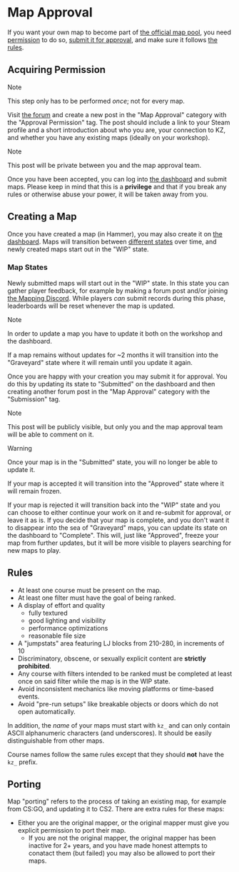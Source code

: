 # Map Approval

If you want your own map to become part of
[the official map pool](https://cs2kz.org/maps), you need
[permission](#acquiring-permission) to do so,
[submit it for approval](#creating-a-map), and make sure it follows
[the rules](#rules).

## Acquiring Permission

>[!NOTE]
> This step only has to be performed *once*; not for every map.

Visit [the forum](https://forum.cs2kz.org) and create a new post in the "Map
Approval" category with the "Approval Permission" tag. The post should include
a link to your Steam profile and a short introduction about who you are, your
connection to KZ, and whether you have any existing maps (ideally on your
workshop).

>[!NOTE]
> This post will be private between you and the map approval team.

Once you have been accepted, you can log into
[the dashboard](https://dashboard.cs2kz.org) and submit maps. Please keep in
mind that this is a **privilege** and that if you break any rules or otherwise
abuse your power, it will be taken away from you.

## Creating a Map

Once you have created a map (in Hammer), you may also create it on
[the dashboard](https://dashboard.cs2kz.org). Maps will transition between
[different states](#map-states) over time, and newly created maps start out in
the "WIP" state.

### Map States

Newly submitted maps will start out in the "WIP" state. In this state you can
gather player feedback, for example by making a forum post and/or joining
[the Mapping Discord](https://discord.gg/R593VhE). While players _can_ submit
records during this phase, leaderboards will be reset whenever the map is
updated.

>[!NOTE]
> In order to update a map you have to update it both on the workshop and the
> dashboard.

If a map remains without updates for ~2 months it will transition into the
"Graveyard" state where it will remain until you update it again.

Once you are happy with your creation you may submit it for approval. You do
this by updating its state to "Submitted" on the dashboard and then creating
another forum post in the "Map Approval" category with the "Submission" tag.

>[!NOTE]
> This post will be publicly visible, but only you and the map approval team
> will be able to comment on it.

>[!WARNING]
> Once your map is in the "Submitted" state, you will no longer be able to
> update it.

If your map is accepted it will transition into the "Approved" state where it
will remain frozen.

If your map is rejected it will transition back into the "WIP" state and you
can choose to either continue your work on it and re-submit for approval, or
leave it as is. If you decide that your map is complete, and you don't want it
to disappear into the sea of "Graveyard" maps, you can update its state on the
dashboard to "Complete". This will, just like "Approved", freeze your map from
further updates, but it will be more visible to players searching for new maps
to play.

## Rules

- At least one course must be present on the map.
- At least one filter must have the goal of being ranked.
- A display of effort and quality
   - fully textured
   - good lighting and visibility
   - performance optimizations
   - reasonable file size
- A "jumpstats" area featuring LJ blocks from 210-280, in increments of 10
- Discriminatory, obscene, or sexually explicit content are **strictly
  prohibited**.
- Any course with filters intended to be ranked must be completed at least once
  on said filter while the map is in the WIP state.
- Avoid inconsistent mechanics like moving platforms or time-based events.
- Avoid "pre-run setups" like breakable objects or doors which do not open
  automatically.

In addition, the *name* of your maps must start with `kz_` and can only contain
ASCII alphanumeric characters (and underscores). It should be easily
distinguishable from other maps.

Course names follow the same rules except that they should **not** have the
`kz_` prefix.

## Porting

Map "porting" refers to the process of taking an existing map, for example from
CS:GO, and updating it to CS2. There are extra rules for these maps:

- Either you are the original mapper, or the original mapper must give you
  explicit permission to port their map.
   - If you are not the original mapper, the original mapper has been inactive
     for 2+ years, and you have made honest attempts to conatact them (but
     failed) you may also be allowed to port their maps.
